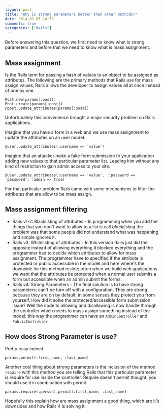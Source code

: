 ```yaml
---
layout: post
title: "Why is strong parameters better than other methods?"
date: 2014-02-07 14:39
comments: true
categories: ["Rails"]
---
```


Before answering this question, we first need to know what is strong parameters and before that we need to know what is mass assignment. 

## Mass assignment 

Is the Rails term for passing a hash of values to an object to be assigned as attributes.
The following are the primary methods  that Rails use for mass assign values; Rails allows the developer to assign values all at once instead of one by one. 
```
Post.new(params[:post])
Post.create(params[:post])
@post.update_attributes(params[:post])
```

Unfortunately this convenience brought a major security problem on Rails applications.

Imagine that you have a form in a web and we use mass assignment to update the attributes on an user model.
```
@user.update_attributes(:username => 'value')
```

Imagine that an attacker make a fake form submission to your application adding new values to that particular parameter list. Leading him without any kind of restriction to gain admin access to your site.
```
@user.update_attributes(:username => 'value',  :password => 'password', :admin => true)
```

For that particular problem Rails came with some mechanisms to filter the attributes that are allow to be mass assign. 

## Mass assignment filtering

* Rails v1-2: Blacklisting of attributes - In programming when you add the things that you don't want to allow to a list is call *blacklisting* the problem was that some people did not understand what was happening and simple ignores it.
* Rails v3: Whitelisting of attributes - In this version Rails just did the opposite instead of allowing everything it blocked everything and the programmer had to decide which attributes to allow for mass assignment. The programmer have to specified if the attribute is protected or public accessible in the model and here where's the downside for this method reside; often when we build web applications we want that the attributes be protected when a normal user submits a form but accessible when an admin submit the forms. 
* Rails v4: Strong Parameters - The final solution is to have strong parameters; can't be turn off with a configuration. They are strong because they are on by default; in some senses they protect you from yourself. How did it solve the protected/accessible form submission issue? Well the code to allowing and disallowing is now handle through the controller which needs to mass assign something instead of the model; this way the programmer can have an ```AdminController``` and ```PublicController```

## How does Strong Parameter is use?

Pretty easy indeed. 

```
params.permit(:first_name, :last_name)
```

Another cool thing about strong parameters is the inclusion of the method ```require``` with this method you are telling Rails that this particular parameter is require for use inside the controller.
Require doesn't permit thought, you should use it in combination with permit.

```
params.require(:person).permit(:first_name, :last_name)
```

Hopefully this explain how are mass assignment a good thing, which are it's downsides and how Rails 4 is solving it. 


